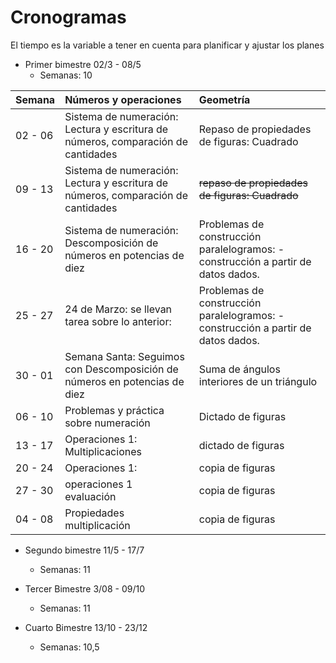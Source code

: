 # Cronogramas
El tiempo es la variable a tener en cuenta para planificar y ajustar los planes

- Primer bimestre 02/3 - 08/5
    - Semanas: 10


| Semana |Números y operaciones                                             |Geometría                                             |
|:-------|:-----------------------------------------------------------------|:-----------------------------------------------------|
|02 - 06 |Sistema de numeración: Lectura y escritura de números, comparación de cantidades| Repaso de propiedades de figuras: Cuadrado|
|09 - 13 |Sistema de numeración: Lectura y escritura de números, comparación de cantidades| ~~repaso de propiedades de figuras: Cuadrado~~|
|16 - 20 |Sistema de numeración: Descomposición de números en potencias de diez | Problemas de construcción paralelogramos: - construcción a partir de datos dados. |
|25 - 27 |24 de Marzo: se llevan tarea sobre lo anterior:|Problemas de construcción paralelogramos: - construcción a partir de datos dados.  |
|30 - 01 |Semana Santa: Seguimos con Descomposición de números en potencias de diez |Suma de ángulos interiores de un triángulo |
|06 - 10 |Problemas y práctica sobre numeración |Dictado de figuras |
|13 - 17 |Operaciones 1: Multiplicaciones |dictado de figuras|
|20 - 24 |Operaciones 1:|copia de figuras|
|27 - 30 |operaciones 1 <br> evaluación|copia de figuras|
|04 - 08 |Propiedades multiplicación|copia de figuras|

- Segundo bimestre 11/5 - 17/7
    - Semanas: 11

- Tercer Bimestre 3/08 - 09/10
    - Semanas: 11
- Cuarto Bimestre 13/10 - 23/12
    - Semanas: 10,5

